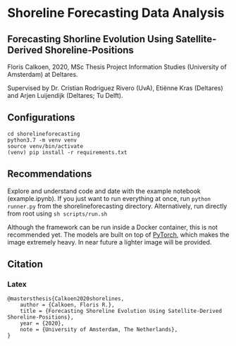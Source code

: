 # Shoreline Forecasting Data Analysis
## Forecasting Shorline Evolution Using Satellite-Derived Shoreline-Positions

Floris Calkoen, 2020, MSc Thesis Project Information Studies (University of Amsterdam) at Deltares.  

Supervised by Dr. Cristian Rodriguez Rivero (UvA), Etiënne Kras (Deltares) and Arjen Luijendijk (Deltares; Tu Delft).

## Configurations
```shell script
cd shorelineforecasting
python3.7 -m venv venv 
source venv/bin/activate 
(venv) pip install -r requirements.txt 
```

## Recommendations
Explore and understand code and date with the example notebook (example.ipynb). If you just want to run everything
at once, run ```python runner.py``` from the shorelineforecasting directory. Alternatively, run directly from root using 
```sh scripts/run.sh```

Although the framework can be run inside a Docker container, this is not recommended yet. The models are built on top of
[PyTorch](https://pytorch.org/), which makes the image extremely heavy. In near future a lighter image will be provided. 


## Citation

### Latex
```
@mastersthesis{Calkoen2020shorelines,
	author = {Calkoen, Floris R.},
	title = {Forecasting Shoreline Evolution Using Satellite-Derived Shoreline-Positions},
	year = {2020},
	note = {University of Amsterdam, The Netherlands},
}
```



 



